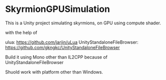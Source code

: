 # SkyrmionGPUSimulation

This is a Unity project simulating skyrmions, on GPU using compute shader.

with the help of

ulua: https://github.com/jarjin/uLua
UnityStandaloneFileBrowser: https://github.com/gkngkc/UnityStandaloneFileBrowser

Build it using Mono other than IL2CPP because of UnityStandaloneFileBrowser

Shuold work with platform other than Windows.
